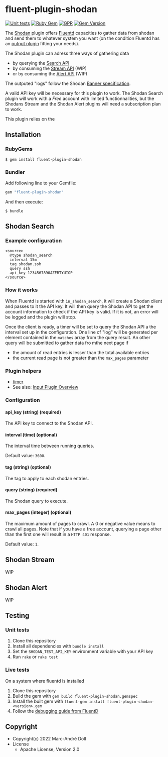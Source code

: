# fluent-plugin-shodan

[![Unit tests](https://github.com/srilumpa/fluent-plugin-shodan/actions/workflows/ruby.yml/badge.svg)](https://github.com/srilumpa/fluent-plugin-shodan/actions/workflows/ruby.yml)
[![Ruby Gem](https://github.com/srilumpa/fluent-plugin-shodan/actions/workflows/rubygem-push.yml/badge.svg)](https://github.com/srilumpa/fluent-plugin-shodan/actions/workflows/rubygem-push.yml)
[![GPR](https://github.com/srilumpa/fluent-plugin-shodan/actions/workflows/gpr-push.yml/badge.svg)](https://github.com/srilumpa/fluent-plugin-shodan/actions/workflows/gpr-push.yml)
[![Gem Version](https://badge.fury.io/rb/fluent-plugin-shodan.svg)](https://badge.fury.io/rb/fluent-plugin-shodan)

The [Shodan](https://www.shodan.io/) plugin offers [Fluentd](https://fluentd.org/) capacities to gather data from shodan and send them to whatever system you want (on the condition Fluentd has an [output plugin](https://docs.fluentd.org/output) fitting your needs).

The Shodan plugin can adress three ways of gathering data

- by querying the [Search API](https://developer.shodan.io/api)
- by consuming the [Stream API](https://developer.shodan.io/api/stream) (WIP)
- or by consuming the [Alert API](https://developer.shodan.io/api/stream) (WIP)

The outputed "logs" follow the Shodan [Banner specification](https://datapedia.shodan.io/).

A valid API key will be necessary for this plugin to work. The Shodan Search plugin will work with a _Free_ account with limited functionnalities, but the Shodans Stream and the Shodan Alert plugins will need a subscription plan to work.

This plugin relies on the

## Installation

### RubyGems

```
$ gem install fluent-plugin-shodan
```

### Bundler

Add following line to your Gemfile:

```ruby
gem "fluent-plugin-shodan"
```

And then execute:

```
$ bundle
```

## Shodan Search

### Example configuration

```
<source>
  @type shodan_search
  interval 15m
  tag shodan.ssh
  query ssh
  api_key 1234567890AZERTYUIOP
</source>
```

### How it works

When Fluentd is started with `in_shodan_search`, it will create a Shodan client and passes to it the API key. It will then query the Shodan API to get the account information to check if the API key is valid. If it is not, an error will be logged and the plugin will stop.

Once the client is ready, a timer will be set to query the Shodan API a the interval set up in the configuration. One line of "log" will be generated per element contained in the `matches` array from the query result. An other query will be submitted to gather data fro mthe next page if

- the amount of read entries is lesser than the total available entries
- the current read page is not greater than the `max_pages` parameter

### Plugin helpers

* [timer](https://docs.fluentd.org/v/1.0/plugin-helper-overview/api-plugin-helper-timer)
* See also: [Input Plugin Overview](https://docs.fluentd.org/v/1.0/input#overview)

### Configuration

#### api_key (string) (required)

The API key to connect to the Shodan API.

#### interval (time) (optional)

The interval time between running queries.

Default value: `3600`.

#### tag (string) (optional)

The tag to apply to each shodan entries.

#### query (string) (required)

The Shodan query to execute.

#### max_pages (integer) (optional)

The maximum amount of pages to crawl. A 0 or negative value means to crawl all pages. Note that if you have a free account, querying a page other than the first one will result in a `HTTP 401` response.

Default value: `1`.

## Shodan Stream

WIP

## Shodan Alert

WIP

## Testing

### Unit tests

1. Clone this repository
2. Install all dependencies with `bundle install`
3. Set the `SHODAN_TEST_API_KEY` environment variable with your API key
4. Run `rake` or `rake test`

### Live tests

On a system where fluentd is installed

1. Clone this repository
2. Build the gem with `gem build fluent-plugin-shodan.gemspec`
3. Install the built gem with `fluent-gem install fluent-plugin-shodan-<version>.gem`
4. Follow the [debugging guide from FluentD](https://docs.fluentd.org/plugin-development#debugging-plugins)

## Copyright

* Copyright(c) 2022 Marc-André Doll
* License
  * Apache License, Version 2.0

